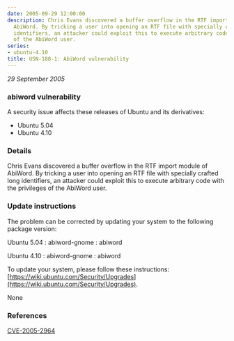 ```yaml
---
date: 2005-09-29 12:00:00
description: Chris Evans discovered a buffer overflow in the RTF import module of
  AbiWord. By tricking a user into opening an RTF file with specially crafted long
  identifiers, an attacker could exploit this to execute arbitrary code with the privileges
  of the AbiWord user.
series:
- ubuntu-4.10
title: USN-188-1: AbiWord vulnerability
---
```


*29 September 2005*

### abiword vulnerability

A security issue affects these releases of Ubuntu and its derivatives:

* Ubuntu 5.04
* Ubuntu 4.10

### Details

Chris Evans discovered a buffer overflow in the RTF import module of AbiWord. By tricking a user into opening an RTF file with specially crafted long identifiers, an attacker could exploit this to execute arbitrary code with the privileges of the AbiWord user.

### Update instructions

The problem can be corrected by updating your system to the following package version:

Ubuntu 5.04
 : abiword-gnome 
 : abiword 

Ubuntu 4.10
 : abiword-gnome 
 : abiword 

To update your system, please follow these instructions: [https://wiki.ubuntu.com/Security/Upgrades](https://wiki.ubuntu.com/Security/Upgrades).

None

### References

 
 [CVE-2005-2964](http://people.ubuntu.com/~ubuntu-security/cve/CVE-2005-2964)